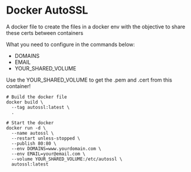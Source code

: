 # Docker AutoSSL
A docker file to create the files in a docker env with the objective to share these certs between containers

What you need to configure in the commands below:
- DOMAINS
- EMAIL
- YOUR_SHARED_VOLUME

Use the YOUR_SHARED_VOLUME to get the .pem and .cert from this container!

```
# Build the docker file
docker build \
  --tag autossl:latest \
  .

# Start the docker
docker run -d \
  --name autossl \
  --restart unless-stopped \
  --publish 80:80 \
  --env DOMAINS=www.yourdomain.com \
  --env EMAIL=your@email.com \
  --volume YOUR_SHARED_VOLUME:/etc/autossl \
  autossl:latest
```
